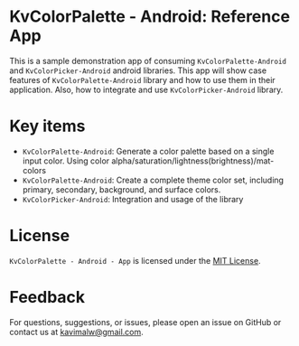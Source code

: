# KvColorPalette - Android: Reference App

This is a sample demonstration app of consuming `KvColorPalette-Android` and `KvColorPicker-Android` android libraries. 
This app will show case features of `KvColorPalette-Android` library and how to use them in their application. Also, how to
integrate and use `KvColorPicker-Android` library.

# Key items
* `KvColorPalette-Android`: Generate a color palette based on a single input color. Using color alpha/saturation/lightness(brightness)/mat-colors
* `KvColorPalette-Android`: Create a complete theme color set, including primary, secondary, background, and surface colors.
* `KvColorPicker-Android`: Integration and usage of the library

# License
`KvColorPalette - Android - App` is licensed under the [MIT License](https://github.com/KvColorPalette/KvColorPalette-Android-App/blob/main/LICENSE).

# Feedback
For questions, suggestions, or issues, please open an issue on GitHub or contact us at kavimalw@gmail.com.